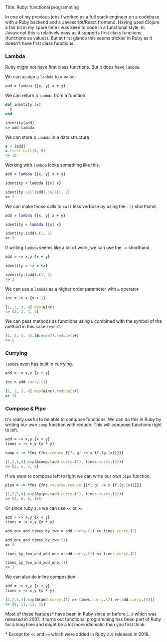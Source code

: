 Title: Ruby: functional programming

In one of my previous jobs I worked as a full stack engineer on a codebase with a Ruby backend and a Javascript/React frontend. Having used Clojure a fair bit in my spare time I was keen to code in a functional style. In Javascript this is relatively easy as it supports first class functions (functions as values). But at first glance this seems trickier in Ruby as it doesn't have first class functions.

### Lambda

Ruby might not have first class functions. But it does have `lambda`.

We can assign a `lanbda` to a value.

```Ruby
add = lambda {|x, y| x + y}
```

We can return a `lambda` from a function.

```Ruby
def identity (x)
  x
end

identity(add)
=> add lambda
```

We can store a `lambda` in a data structure.

```Ruby
a = [add]
a.first.call(4, 6)
=> 10
```

Working with `lambda` looks something like this.

```Ruby
add = lambda {|x, y| x + y}

identity = lambda {|x| x}

identity.call(add).call(1, 2)
=> 3
```

We can make those calls to `call` less verbose by using the `.()` shorthand.

```Ruby
add = lambda {|x, y| x + y}

identity = lambda {|x| x}

identity.(add).(1, 2)
=> 3
```

If writing `lambda` seems like a lot of work, we can use the `->` shorthand.

```Ruby
add = -> x,y {x + y}

identity = -> x {x}

identity.(add).(1, 2)
=> 3
```

We can use a `lambda` as a higher order parameter with `&` operator.

```Ruby
inc = -> x {x + 1}

[1, 2, 3, 4].map(&inc)
=> [2, 3, 4, 5]
```


We can pass methods as functions using `&` combined with the symbol of the method in this case `:even?`.

```ruby
[1, 2, 3, 4].(&:even?).reduce(:+)
=> 6
```

### Currying

 `lambda` even has built in currying.

```Ruby
add = -> x,y {x + y}

inc = add.curry.(1)

[1, 2, 3, 4].map(&inc).reduce(:+)
=> 14
```

### Compose & Pipe

It's really useful to be able to compose functions. We can do this in Ruby by writing our own `comp` function with reduce. This will compose functions right to left.

```Ruby
add = -> x,y {x + y}
times = -> x,y {x * y}

comp = -> *fns {fns.reduce {|f, g| -> x {f.(g.(x))}}}

[1,2,3,4].map(&comp.(add.curry.(1), times.curry.(2)))
=> [3, 5, 7, 9]
```

If we want to compose left to right we can write our own `pipe` function.

```Ruby
pipe = -> *fns {fns.reverse.reduce {|f, g| -> x {f.(g.(x))}}}

[1,2,3,4].map(&pipe.(add.curry.(1), times.curry.(2)))
=> [4, 6, 8, 10]
```

Or since ruby `2.6` we can use `<<` or `>>`.

```Ruby
add = -> x,y {x + y}
times = -> x,y {x * y}

add_one_and_times_by_two = add.curry.(1) >> times.curry.(2)

add_one_and_times_by_two.(1)
=> 4

times_by_two_and_add_one = add.curry.(1) << times.curry.(2)

times_by_two_and_add_one.(1)
=> 3
```

We can also do inline composition.

```Ruby
add = -> x,y {x + y}
times = -> x,y {x * y}

[1,2,3,4].map(&(add.curry.(1) >> times.curry.(2) >> add.curry.(5)))
=> [9, 11, 13, 15]
```

Most of these features\* have been in Ruby since or before `1.9` which was released in 2007.  It turns out functional programming has been part of Ruby for a long time and might be a lot more idiomatic than you first think.

\* Except for `<<` and `>>` which were added in Ruby `2.6` released in 2018.
